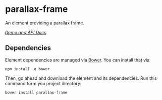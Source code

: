 # parallax-frame

An element providing a parallax frame.

_[Demo and API Docs](https://namannehra.github.io/parallax-frame/)_

## Dependencies

Element dependencies are managed via [Bower](http://bower.io/). You can install that via:

    npm install -g bower

Then, go ahead and download the element and its dependencies. Run this command form you project directory:

    bower install parallax-frame